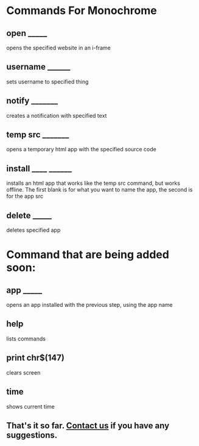 # Commands For Monochrome
## open _____
opens the specified website in an i-frame
## username ______
sets username to specified thing
## notify _______
creates a notification with specified text
## temp src _______
opens a temporary html app with the specified source code
## install ____ ______
installs an html app that works like the temp src command, but works offline. The first blank is for what you want to name the app, the second is for the app src
## delete _____
deletes specified app
# Command that are being added soon:
## app _____
opens an app installed with the previous step, using the app name
## help
lists commands
## print chr$(147)
clears screen
## time
shows current time
## That's it so far. [Contact us](https://graphiteweb.github.io/contact) if you have any suggestions.
